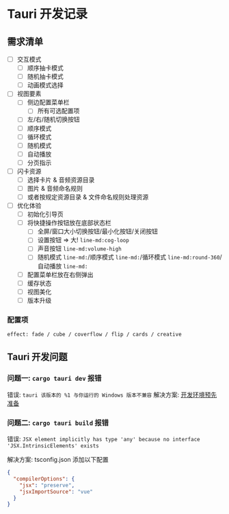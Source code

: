# Tauri 开发记录

## 需求清单

- [ ] 交互模式
  - [ ] 顺序抽卡模式
  - [ ] 随机抽卡模式
  - [ ] 动画模式选择
- [ ] 视图要素
  - [ ] 侧边配置菜单栏
    - [ ] 所有可选配置项
  - [ ] 左/右/随机切换按钮
  - [ ] 顺序模式
  - [ ] 循环模式
  - [ ] 随机模式
  - [ ] 自动播放
  - [ ] 分页指示
- [ ] 闪卡资源
  - [ ] 选择卡片 & 音频资源目录
  - [ ] 图片 & 音频命名规则
  - [ ] 或者按规定资源目录 & 文件命名规则处理资源
- [ ] 优化体验
  - [ ] 初始化引导页
  - [ ] 将快捷操作按钮放在底部状态栏
    - [ ] 全屏/窗口大小切换按钮/最小化按钮/关闭按钮
    - [ ] 设置按钮 => 大! `line-md:cog-loop`
    - [ ] 声音按钮 `line-md:volume-high`
    - [ ] 随机模式 `line-md:`/顺序模式 `line-md:`/循环模式 `line-md:round-360`/自动播放 `line-md:`
  - [ ] 配置菜单栏放在右侧弹出
  - [ ] 缓存状态
  - [ ] 视图美化
  - [ ] 版本升级

### 配置项

```
effect: fade / cube / coverflow / flip / cards / creative
```

## Tauri 开发问题

### 问题一: `cargo tauri dev` 报错

错误: `tauri 该版本的 %1 与你运行的 Windows 版本不兼容`
解决方案: [开发环境预先准备](https://tauri.app/zh-cn/v1/guides/getting-started/prerequisites)


### 问题二: `cargo tauri build` 报错

错误: `JSX element implicitly has type 'any' because no interface 'JSX.IntrinsicElements' exists`

解决方案: tsconfig.json 添加以下配置

```json
{
  "compilerOptions": {
    "jsx": "preserve",
    "jsxImportSource": "vue"
  }
}
```

